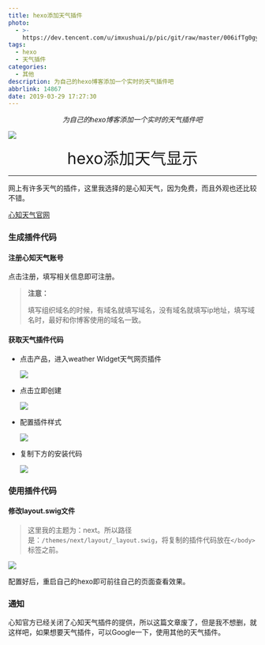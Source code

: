 ```yaml
---
title: hexo添加天气插件
photo:
  - >-
    https://dev.tencent.com/u/imxushuai/p/pic/git/raw/master/006ifTg0gy1fxq63qyv3xj30yx0a7t99.jpg
tags:
  - hexo
  - 天气插件
categories:
  - 其他
description: 为自己的hexo博客添加一个实时的天气插件吧
abbrlink: 14867
date: 2019-03-29 17:27:30
---
```


<center><i>为自己的hexo博客添加一个实时的天气插件吧</i></center>

![](https://dev.tencent.com/u/imxushuai/p/pic/git/raw/master/006ifTg0gy1fxq63qyv3xj30yx0a7t99.jpg)

<!-- more -->

<center><font size="6px">hexo添加天气显示</font></center>

---

网上有许多天气的插件，这里我选择的是心知天气，因为免费，而且外观也还比较不错。

[心知天气官网](https://www.seniverse.com)

### 生成插件代码

#### 注册心知天气账号

点击注册，填写相关信息即可注册。

> **注意：**
>
> ​	填写组织域名的时候，有域名就填写域名，没有域名就填写ip地址，填写域名时，最好和你博客使用的域名一致。

#### 获取天气插件代码

- 点击产品，进入weather Widget天气网页插件

  ![](https://images.xushuai.fun/20190329171023.png)

- 点击立即创建

  ![](https://images.xushuai.fun/20190329171359.png)

- 配置插件样式

  ![](https://images.xushuai.fun/20190329171755.png)

- 复制下方的安装代码

  ![](https://images.xushuai.fun/20190329171938.png)

### 使用插件代码

#### 修改layout.swig文件

> 这里我的主题为：next。所以路径是：`/themes/next/layout/_layout.swig`，将复制的插件代码放在`</body>`标签之前。

![](https://images.xushuai.fun/20190329172323.png)

配置好后，重启自己的hexo即可前往自己的页面查看效果。

### 通知

心知官方已经关闭了心知天气插件的提供，所以这篇文章废了，但是我不想删，就这样吧，如果想要天气插件，可以Google一下，使用其他的天气插件。
